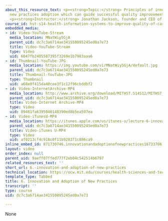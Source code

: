 ```yaml
---
about_this_resource_text: <p><strong>Topic:</strong> Principles of innovation and
  new practices adoption which can guide successful quality improvement projects.</p>
  <p><strong>Instructor:</strong> Jonathan Jackson, founder and CEO of Dimagi</p>
course_id: hst-s14-health-information-systems-to-improve-quality-of-care-in-resource-poor-settings-spring-2012
embedded_media:
- id: Video-YouTube-Stream
  media_location: MNatWiy5GjA
  parent_uid: dc7c3a6714ae341550095245ed0a7e73
  title: Video-YouTube-Stream
  type: Video
  uid: 6047fb2405587395f3269e1b7983aaa6
- id: Thumbnail-YouTube-JPG
  media_location: https://img.youtube.com/vi/MNatWiy5GjA/default.jpg
  parent_uid: dc7c3a6714ae341550095245ed0a7e73
  title: Thumbnail-YouTube-JPG
  type: Thumbnail
  uid: a68e0f415da40cee3f1c12f96cbddbf2
- id: Video-InternetArchive-MP4
  media_location: http://www.archive.org/download/MITHST.S14S12/MITHST_S14S12_lec06_300k.mp4
  parent_uid: dc7c3a6714ae341550095245ed0a7e73
  title: Video-Internet Archive-MP4
  type: Video
  uid: 89481fa6395046148390ed8b5ea597ea
- id: Video-iTunesU-MP4
  media_location: https://itunes.apple.com/us/itunes-u/lecture-6-innovation-adoption/id586718710?i=126327605
  parent_uid: dc7c3a6714ae341550095245ed0a7e73
  title: Video-iTunes U-MP4
  type: Video
  uid: af0213cf4c918c0f11b928371c886ca9
inline_embed_id: 871730746.innovationandadoptionofnewpractices16733706
layout: video
order_index: null
parent_uid: 9aeff07ffed777f2eb04c542514b6797
related_resources_text: ''
short_url: 6.-innovation-and-adoption-of-new-practices
technical_location: https://ocw.mit.edu/courses/health-sciences-and-technology/hst-s14-health-information-systems-to-improve-quality-of-care-in-resource-poor-settings-spring-2012/lectures-and-videos/6.-innovation-and-adoption-of-new-practices
template_type: Tabbed
title: 6. Innovation and Adoption of New Practices
transcript: ''
type: course
uid: dc7c3a6714ae341550095245ed0a7e73

---
```

None